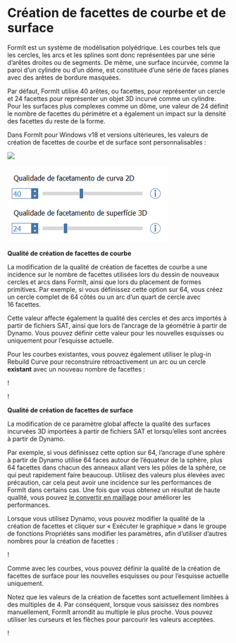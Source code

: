 # Création de facettes de courbe et de surface

FormIt est un système de modélisation polyédrique. Les courbes tels que les cercles, les arcs et les splines sont donc représentées par une série d’arêtes droites ou de segments. De même, une surface incurvée, comme la paroi d’un cylindre ou d’un dôme, est constituée d’une série de faces planes avec des arêtes de bordure masquées.

Par défaut, FormIt utilise 40 arêtes, ou facettes, pour représenter un cercle et 24 facettes pour représenter un objet 3D incurvé comme un cylindre. Pour les surfaces plus complexes comme un dôme, une valeur de 24 définit le nombre de facettes du périmètre et a également un impact sur la densité des facettes du reste de la forme.

Dans FormIt pour Windows v18 et versions ultérieures, les valeurs de création de facettes de courbe et de surface sont personnalisables :

![](../.gitbook/assets/faceting\_planter.gif)

![](../.gitbook/assets/faceting.png)

**Qualité de création de facettes de courbe**

La modification de la qualité de création de facettes de courbe a une incidence sur le nombre de facettes utilisées lors du dessin de nouveaux cercles et arcs dans FormIt, ainsi que lors du placement de formes primitives. Par exemple, si vous définissez cette option sur 64, vous créez un cercle complet de 64 côtés ou un arc d’un quart de cercle avec 16 facettes.

Cette valeur affecte également la qualité des cercles et des arcs importés à partir de fichiers SAT, ainsi que lors de l’ancrage de la géométrie à partir de Dynamo. Vous pouvez définir cette valeur pour les nouvelles esquisses ou uniquement pour l’esquisse actuelle.

Pour les courbes existantes, vous pouvez également utiliser le plug-in Rebuild Curve pour reconstruire rétroactivement un arc ou un cercle **existant** avec un nouveau nombre de facettes :

\![](<../.gitbook/assets/screen-shot-2020-01-10-at-1.20.53-pm (1).png>)

\![](<../.gitbook/assets/faceting_rebuild-curve (1).gif>)

**Qualité de création de facettes de surface**

La modification de ce paramètre global affecte la qualité des surfaces incurvées 3D importées à partir de fichiers SAT et lorsqu’elles sont ancrées à partir de Dynamo.

Par exemple, si vous définissez cette option sur 64, l’ancrage d’une sphère à partir de Dynamo utilise 64 faces autour de l’équateur de la sphère, plus 64 facettes dans chacun des anneaux allant vers les pôles de la sphère, ce qui peut rapidement faire beaucoup. Utilisez des valeurs plus élevées avec précaution, car cela peut avoir une incidence sur les performances de FormIt dans certains cas. Une fois que vous obtenez un résultat de haute qualité, vous pouvez [le convertir en maillage](meshes.md) pour améliorer les performances.

Lorsque vous utilisez Dynamo, vous pouvez modifier la qualité de la création de facettes et cliquer sur « Exécuter le graphique » dans le groupe de fonctions Propriétés sans modifier les paramètres, afin d’utiliser d’autres nombres pour la création de facettes :

\![](<../.gitbook/assets/faceting_column (1).gif>)

Comme avec les courbes, vous pouvez définir la qualité de la création de facettes de surface pour les nouvelles esquisses ou pour l’esquisse actuelle uniquement.

Notez que les valeurs de la création de facettes sont actuellement limitées à des multiples de 4\. Par conséquent, lorsque vous saisissez des nombres manuellement, FormIt arrondit au multiple le plus proche. Vous pouvez utiliser les curseurs et les flèches pour parcourir les valeurs acceptées.

\![](<../.gitbook/assets/units-+-precision (1).png>)

